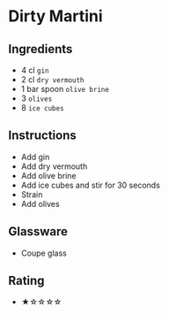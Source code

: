 # Dirty Martini

## Ingredients
- 4 cl `gin`
- 2 cl `dry vermouth`
- 1 bar spoon `olive brine`
- 3 `olives`
- 8 `ice cubes`

## Instructions
- Add gin
- Add dry vermouth
- Add olive brine
- Add ice cubes and stir for 30 seconds
- Strain
- Add olives

## Glassware
- Coupe glass

## Rating
- ★☆☆☆☆